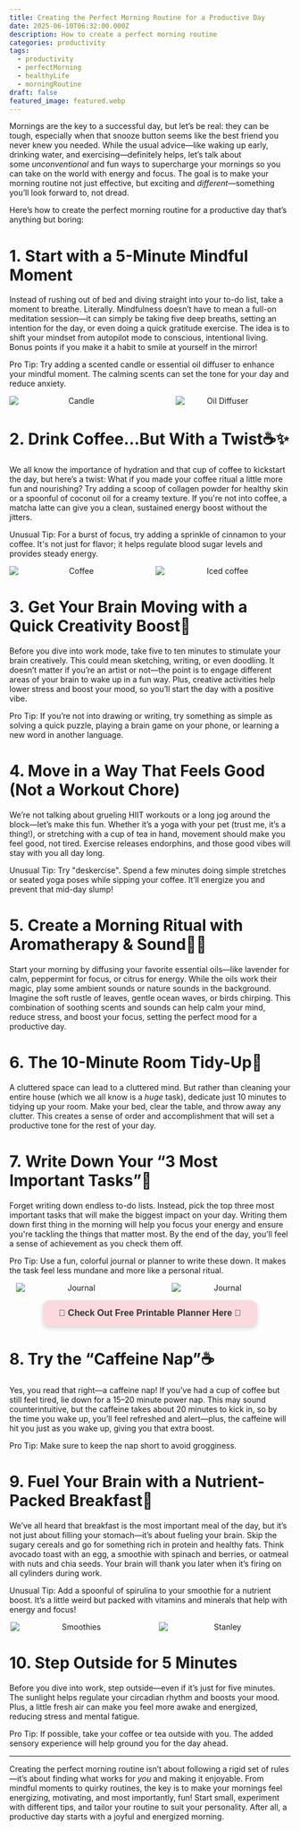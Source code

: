 ```yaml
---
title: Creating the Perfect Morning Routine for a Productive Day
date: 2025-06-10T06:32:00.000Z
description: How to create a perfect morning routine
categories: productivity
tags:
  - productivity
  - perfectMorning
  - healthyLife
  - morningRoutine
draft: false
featured_image: featured.webp
---
```

Mornings are the key to a successful day, but let’s be real: they can be tough, especially when that snooze button seems like the best friend you never knew you needed. While the usual advice—like waking up early, drinking water, and exercising—definitely helps, let’s talk about some *unconventional* and fun ways to supercharge your mornings so you can take on the world with energy and focus. The goal is to make your morning routine not just effective, but exciting and *different*—something you’ll look forward to, not dread.

Here’s how to create the perfect morning routine for a productive day that’s anything but boring:

# 1. Start with a 5-Minute Mindful Moment

Instead of rushing out of bed and diving straight into your to-do list, take a moment to breathe. Literally. Mindfulness doesn’t have to mean a full-on meditation session—it can simply be taking five deep breaths, setting an intention for the day, or even doing a quick gratitude exercise. The idea is to shift your mindset from autopilot mode to conscious, intentional living. Bonus points if you make it a habit to smile at yourself in the mirror!

Pro Tip: Try adding a scented candle or essential oil diffuser to enhance your mindful moment. The calming scents can set the tone for your day and reduce anxiety.
<div style="display: flex; flex-wrap: wrap; gap: 20px; justify-content: center;">

  <div style="flex: 1 1 200px; text-align: center;">
    <img src="https://m.media-amazon.com/images/I/71kg9AGZU7L._AC_SL1500_.jpg" alt="Candle" style="max-width: 100%; height: auto; display: block; margin: 0 auto;" />
  </div>

  <div style="flex: 1 1 200px; text-align: center;">
    <img src="https://m.media-amazon.com/images/I/71NUV5ZzoFL._AC_SL1495_.jpg" alt="Oil Diffuser" style="max-width: 70%; height: auto; display: block; margin: 0 auto;" />
  </div>

</div>

# 2. Drink Coffee...But With a Twist☕✨

We all know the importance of hydration and that cup of coffee to kickstart the day, but here’s a twist: What if you made your coffee ritual a little more fun and nourishing? Try adding a scoop of collagen powder for healthy skin or a spoonful of coconut oil for a creamy texture. If you're not into coffee, a matcha latte can give you a clean, sustained energy boost without the jitters.

Unusual Tip: For a burst of focus, try adding a sprinkle of cinnamon to your coffee. It's not just for flavor; it helps regulate blood sugar levels and provides steady energy.
<div style="display: flex; flex-wrap: wrap; gap: 20px; justify-content: center;">

  <div style="flex: 1 1 200px; text-align: center;">
    <img src="https://m.media-amazon.com/images/I/81gzOlO3HRL._SL1500_.jpg" alt="Coffee" style="max-width: 100%; height: auto; display: block; margin: 0 auto;" />
  </div>

  <div style="flex: 1 1 200px; text-align: center;">
    <img src="https://m.media-amazon.com/images/I/71T7c5DY63L._AC_SL1500_.jpg" alt="Iced coffee" style="max-width: 100%; height: auto; display: block; margin: 0 auto;" />
  </div>

</div>

# 3. Get Your Brain Moving with a Quick Creativity Boost🎨

Before you dive into work mode, take five to ten minutes to stimulate your brain creatively. This could mean sketching, writing, or even doodling. It doesn’t matter if you’re an artist or not—the point is to engage different areas of your brain to wake up in a fun way. Plus, creative activities help lower stress and boost your mood, so you’ll start the day with a positive vibe.

Pro Tip: If you’re not into drawing or writing, try something as simple as solving a quick puzzle, playing a brain game on your phone, or learning a new word in another language.

# 4. Move in a Way That Feels Good (Not a Workout Chore)

We’re not talking about grueling HIIT workouts or a long jog around the block—let’s make this fun. Whether it’s a yoga with your pet (trust me, it’s a thing!), or stretching with a cup of tea in hand, movement should make you feel good, not tired. Exercise releases endorphins, and those good vibes will stay with you all day long.

Unusual Tip: Try "deskercise". Spend a few minutes doing simple stretches or seated yoga poses while sipping your coffee. It’ll energize you and prevent that mid-day slump!

# 5. Create a Morning Ritual with Aromatherapy & Sound🌿🎶

Start your morning by diffusing your favorite essential oils—like lavender for calm, peppermint for focus, or citrus for energy. While the oils work their magic, play some ambient sounds or nature sounds in the background. Imagine the soft rustle of leaves, gentle ocean waves, or birds chirping. This combination of soothing scents and sounds can help calm your mind, reduce stress, and boost your focus, setting the perfect mood for a productive day.

# 6. The 10-Minute Room Tidy-Up🧹

A cluttered space can lead to a cluttered mind. But rather than cleaning your entire house (which we all know is a *huge* task), dedicate just 10 minutes to tidying up your room. Make your bed, clear the table, and throw away any clutter. This creates a sense of order and accomplishment that will set a productive tone for the rest of your day.

# 7. Write Down Your “3 Most Important Tasks”📝

Forget writing down endless to-do lists. Instead, pick the top three most important tasks that will make the biggest impact on your day. Writing them down first thing in the morning will help you focus your energy and ensure you're tackling the things that matter most. By the end of the day, you’ll feel a sense of achievement as you check them off.

Pro Tip: Use a fun, colorful journal or planner to write these down. It makes the task feel less mundane and more like a personal ritual.
<div style="display: flex; flex-wrap: wrap; gap: 20px; justify-content: center;">

  <div style="flex: 1 1 200px; text-align: center;">
    <img src="https://m.media-amazon.com/images/I/71ZUww2Om9L._AC_SL1500_.jpg" alt="Journal" style="max-width: 90%; height: auto; display: block; margin: 0 auto;" />
  </div>

  <div style="flex: 1 1 200px; text-align: center;">
    <img src="https://m.media-amazon.com/images/I/618fxnZLXoL._AC_SL1000_.jpg" alt="Journal" style="max-width: 76%; height: auto; display: block; margin: 0 auto;" />
  </div>

</div>

<div align="center">

<a href="https://petallifestyle.gumroad.com/l/pasteltodolist?layout=profile" 
   style="background-color:#FADADD; 
          color:#333; 
          padding:14px 28px; 
          text-decoration:none; 
          border-radius:12px; 
          font-weight:600; 
          font-size:16px; 
          font-family:sans-serif; 
          box-shadow:0px 4px 8px rgba(0,0,0,0.15); 
          display:inline-block;
          transition: all 0.3s ease;"
   onmouseover="this.style.backgroundColor='#f7c6d4'; this.style.textDecoration='underline'; this.style.boxShadow='0px 6px 12px rgba(0,0,0,0.2)';"
   onmouseout="this.style.backgroundColor='#FADADD'; this.style.textDecoration='none'; this.style.boxShadow='0px 4px 8px rgba(0,0,0,0.15)';">
📓 Check Out Free Printable Planner Here 📓
</a>

</div>

# 8. Try the “Caffeine Nap”☕

Yes, you read that right—a caffeine nap! If you’ve had a cup of coffee but still feel tired, lie down for a 15–20 minute power nap. This may sound counterintuitive, but the caffeine takes about 20 minutes to kick in, so by the time you wake up, you’ll feel refreshed and alert—plus, the caffeine will hit you just as you wake up, giving you that extra boost.

Pro Tip: Make sure to keep the nap short to avoid grogginess.

# 9. Fuel Your Brain with a Nutrient-Packed Breakfast🍳

We’ve all heard that breakfast is the most important meal of the day, but it’s not just about filling your stomach—it’s about fueling your brain. Skip the sugary cereals and go for something rich in protein and healthy fats. Think avocado toast with an egg, a smoothie with spinach and berries, or oatmeal with nuts and chia seeds. Your brain will thank you later when it’s firing on all cylinders during work.

Unusual Tip: Add a spoonful of spirulina to your smoothie for a nutrient boost. It’s a little weird but packed with vitamins and minerals that help with energy and focus!
<div style="display: flex; flex-wrap: wrap; gap: 20px; justify-content: center;">

  <div style="flex: 1 1 200px; text-align: center;">
    <img src="https://m.media-amazon.com/images/I/61VnU-QP1oL._SL1500_.jpg" alt="Smoothies" style="max-width: 98%; height: auto; display: block; margin: 0 auto;" />
  </div>

  <div style="flex: 1 1 200px; text-align: center;">
    <img src="https://m.media-amazon.com/images/I/81ts9mgoTTL._AC_SL1500_.jpg" alt="Stanley" style="max-width: 95%; height: auto; display: block; margin: 0 auto;" />
  </div>

</div>

# 10. Step Outside for 5 Minutes

Before you dive into work, step outside—even if it’s just for five minutes. The sunlight helps regulate your circadian rhythm and boosts your mood. Plus, a little fresh air can make you feel more awake and energized, reducing stress and mental fatigue.

Pro Tip: If possible, take your coffee or tea outside with you. The added sensory experience will help ground you for the day ahead.

---

Creating the perfect morning routine isn’t about following a rigid set of rules—it’s about finding what works for *you* and making it enjoyable. From mindful moments to quirky routines, the key is to make your mornings feel energizing, motivating, and most importantly, fun! Start small, experiment with different tips, and tailor your routine to suit your personality. After all, a productive day starts with a joyful and energized morning.